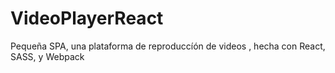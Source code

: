 # VideoPlayerReact
Pequeña SPA, una plataforma de reproduccíón de videos , hecha con React, SASS, y Webpack
